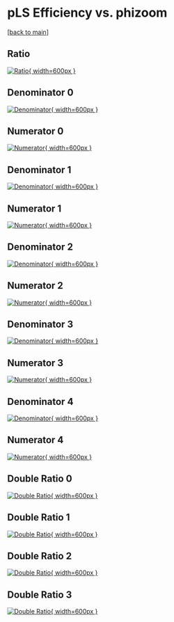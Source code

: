 # pLS Efficiency vs. phizoom

[[back to main](./)]



## Ratio

[![Ratio](../mtv/var/pLS_xtr_11_0_eff_phizoom.png){ width=600px }](../mtv/var/pLS_xtr_11_0_eff_phizoom.pdf)

## Denominator 0

[![Denominator](../mtv/den/pLS_xtr_11_0_eff_phizoom_den0.png){ width=600px }](../mtv/den/pLS_xtr_11_0_eff_phizoom_den0.pdf)

## Numerator 0

[![Numerator](../mtv/num/pLS_xtr_11_0_eff_phizoom_num0.png){ width=600px }](../mtv/num/pLS_xtr_11_0_eff_phizoom_num0.pdf)

## Denominator 1

[![Denominator](../mtv/den/pLS_xtr_11_0_eff_phizoom_den1.png){ width=600px }](../mtv/den/pLS_xtr_11_0_eff_phizoom_den1.pdf)

## Numerator 1

[![Numerator](../mtv/num/pLS_xtr_11_0_eff_phizoom_num1.png){ width=600px }](../mtv/num/pLS_xtr_11_0_eff_phizoom_num1.pdf)

## Denominator 2

[![Denominator](../mtv/den/pLS_xtr_11_0_eff_phizoom_den2.png){ width=600px }](../mtv/den/pLS_xtr_11_0_eff_phizoom_den2.pdf)

## Numerator 2

[![Numerator](../mtv/num/pLS_xtr_11_0_eff_phizoom_num2.png){ width=600px }](../mtv/num/pLS_xtr_11_0_eff_phizoom_num2.pdf)

## Denominator 3

[![Denominator](../mtv/den/pLS_xtr_11_0_eff_phizoom_den3.png){ width=600px }](../mtv/den/pLS_xtr_11_0_eff_phizoom_den3.pdf)

## Numerator 3

[![Numerator](../mtv/num/pLS_xtr_11_0_eff_phizoom_num3.png){ width=600px }](../mtv/num/pLS_xtr_11_0_eff_phizoom_num3.pdf)

## Denominator 4

[![Denominator](../mtv/den/pLS_xtr_11_0_eff_phizoom_den4.png){ width=600px }](../mtv/den/pLS_xtr_11_0_eff_phizoom_den4.pdf)

## Numerator 4

[![Numerator](../mtv/num/pLS_xtr_11_0_eff_phizoom_num4.png){ width=600px }](../mtv/num/pLS_xtr_11_0_eff_phizoom_num4.pdf)

## Double Ratio 0

[![Double Ratio](../mtv/ratio/pLS_xtr_11_0_eff_phizoom_ratio0.png){ width=600px }](../mtv/ratio/pLS_xtr_11_0_eff_phizoom_ratio0.pdf)

## Double Ratio 1

[![Double Ratio](../mtv/ratio/pLS_xtr_11_0_eff_phizoom_ratio1.png){ width=600px }](../mtv/ratio/pLS_xtr_11_0_eff_phizoom_ratio1.pdf)

## Double Ratio 2

[![Double Ratio](../mtv/ratio/pLS_xtr_11_0_eff_phizoom_ratio2.png){ width=600px }](../mtv/ratio/pLS_xtr_11_0_eff_phizoom_ratio2.pdf)

## Double Ratio 3

[![Double Ratio](../mtv/ratio/pLS_xtr_11_0_eff_phizoom_ratio3.png){ width=600px }](../mtv/ratio/pLS_xtr_11_0_eff_phizoom_ratio3.pdf)

